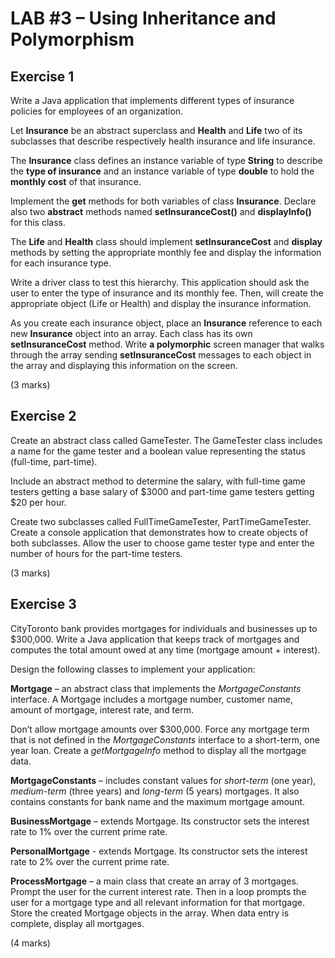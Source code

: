 # LAB \#3 – Using Inheritance and Polymorphism

## Exercise 1

Write a Java application that implements different types of insurance
policies for employees of an organization.

Let **Insurance** be an abstract superclass and **Health** and **Life**
two of its subclasses that describe respectively health insurance and
life insurance.

The **Insurance** class defines an instance variable of type **String**
to describe the **type of insurance** and an instance variable of type
**double** to hold the **monthly cost** of that insurance.

Implement the **get** methods for both variables of class **Insurance**.
Declare also two **abstract** methods named **setInsuranceCost()** and
**displayInfo()** for this class.

The **Life** and **Health** class should implement **setInsuranceCost**
and **display** methods by setting the appropriate monthly fee and
display the information for each insurance type.

Write a driver class to test this hierarchy. This application should ask
the user to enter the type of insurance and its monthly fee. Then, will
create the appropriate object (Life or Health) and display the insurance
information.

As you create each insurance object, place an **Insurance** reference to
each new **Insurance** object into an array. Each class has its own
**setInsuranceCost** method. Write **a polymorphic** screen manager that
walks through the array sending **setInsuranceCost** messages to each
object in the array and displaying this information on the screen.

(3 marks)

## Exercise 2

Create an abstract class called GameTester. The GameTester class
includes a name for the game tester and a boolean value representing the
status (full-time, part-time).

Include an abstract method to determine the salary, with full-time game
testers getting a base salary of \$3000 and part-time game testers
getting \$20 per hour.

Create two subclasses called FullTimeGameTester, PartTimeGameTester.
Create a console application that demonstrates how to create objects of
both subclasses. Allow the user to choose game tester type and enter the
number of hours for the part-time testers.

(3 marks)

## Exercise 3

CityToronto bank provides mortgages for individuals and businesses up to
\$300,000. Write a Java application that keeps track of mortgages and
computes the total amount owed at any time (mortgage amount + interest).

Design the following classes to implement your application:

**Mortgage** – an abstract class that implements the *MortgageConstants*
interface. A Mortgage includes a mortgage number, customer name, amount
of mortgage, interest rate, and term.

Don’t allow mortgage amounts over \$300,000. Force any mortgage term
that is not defined in the *MortgageConstants* interface to a
short-term, one year loan. Create a *getMortgageInfo* method to display
all the mortgage data.

**MortgageConstants** – includes constant values for *short-term* (one
year), *medium-term* (three years) and *long-term* (5 years) mortgages.
It also contains constants for bank name and the maximum mortgage
amount.

**BusinessMortgage** – extends Mortgage. Its constructor sets the
interest rate to 1% over the current prime rate.

**PersonalMortgage** - extends Mortgage. Its constructor sets the
interest rate to 2% over the current prime rate.

**ProcessMortgage** – a main class that create an array of 3 mortgages.
Prompt the user for the current interest rate. Then in a loop prompts
the user for a mortgage type and all relevant information for that
mortgage. Store the created Mortgage objects in the array. When data
entry is complete, display all mortgages.

(4 marks)

